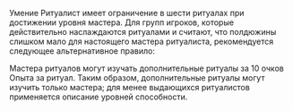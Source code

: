 Умение Ритуалист имеет ограничение в шести ритуалах при достижении уровня мастера. Для групп игроков, которые действительно наслаждаются ритуалами и считают, что полдюжины слишком мало для настоящего мастера ритуалиста, рекомендуется следующее альтернативное правило: 

Мастера ритуалов могут изучать дополнительные ритуалы за 10 очков Опыта за ритуал. Таким образом, дополнительные ритуалы могут изучить только мастера; для менее выдающихся ритуалистов применяется описание уровней способности. 